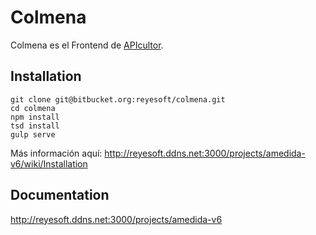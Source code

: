 # Colmena

Colmena es el Frontend de [APIcultor](https://bitbucket.org/reyesoft/amedidav6/).

## Installation

```
git clone git@bitbucket.org:reyesoft/colmena.git
cd colmena
npm install
tsd install
gulp serve
```

Más información aquí: <http://reyesoft.ddns.net:3000/projects/amedida-v6/wiki/Installation>

## Documentation

<http://reyesoft.ddns.net:3000/projects/amedida-v6>
